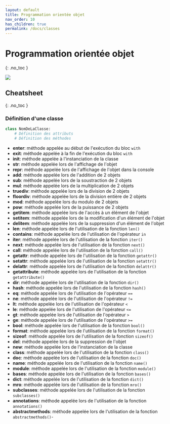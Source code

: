 ```yaml
---
layout: default
title: Programmation orientée objet
nav_order: 10
has_children: true
permalink: /docs/classes
---
```


# Programmation orientée objet
{: .no_toc }

![](../assets/.png)

## Cheatsheet
{: .no_toc }

### Définition d'une classe
```python
class NomDeLaClasse:
    # Définition des attributs
    # Définition des méthodes
```

- __enter__: méthode appelée au début de l'exécution du bloc `with`
- __exit__: méthode appelée à la fin de l'exécution du bloc `with`
- __init__: méthode appelée à l'instanciation de la classe
- __str__: méthode appelée lors de l'affichage de l'objet
- __repr__: méthode appelée lors de l'affichage de l'objet dans la console
- __add__: méthode appelée lors de l'addition de 2 objets
- __sub__: méthode appelée lors de la soustraction de 2 objets
- __mul__: méthode appelée lors de la multiplication de 2 objets
- __truediv__: méthode appelée lors de la division de 2 objets
- __floordiv__: méthode appelée lors de la division entière de 2 objets
- __mod__: méthode appelée lors du modulo de 2 objets
- __pow__: méthode appelée lors de la puissance de 2 objets
- __getitem__: méthode appelée lors de l'accès à un élément de l'objet
- __setitem__: méthode appelée lors de la modification d'un élément de l'objet
- __delitem__: méthode appelée lors de la suppression d'un élément de l'objet
- __len__: méthode appelée lors de l'utilisation de la fonction `len()`
- __contains__: méthode appelée lors de l'utilisation de l'opérateur `in`
- __iter__: méthode appelée lors de l'utilisation de la fonction `iter()`
- __next__: méthode appelée lors de l'utilisation de la fonction `next()`
- __call__: méthode appelée lors de l'utilisation de la fonction `call()`
- __getattr__: méthode appelée lors de l'utilisation de la fonction `getattr()`
- __setattr__: méthode appelée lors de l'utilisation de la fonction `setattr()`
- __delattr__: méthode appelée lors de l'utilisation de la fonction `delattr()`
- __getattribute__: méthode appelée lors de l'utilisation de la fonction `getattribute()`
- __dir__: méthode appelée lors de l'utilisation de la fonction `dir()`
- __hash__: méthode appelée lors de l'utilisation de la fonction `hash()`
- __eq__: méthode appelée lors de l'utilisation de l'opérateur `==`
- __ne__: méthode appelée lors de l'utilisation de l'opérateur `!=`
- __lt__: méthode appelée lors de l'utilisation de l'opérateur `<`
- __le__: méthode appelée lors de l'utilisation de l'opérateur `<=`
- __gt__: méthode appelée lors de l'utilisation de l'opérateur `>`
- __ge__: méthode appelée lors de l'utilisation de l'opérateur `>=`
- __bool__: méthode appelée lors de l'utilisation de la fonction `bool()`
- __format__: méthode appelée lors de l'utilisation de la fonction `format()`
- __sizeof__: méthode appelée lors de l'utilisation de la fonction `sizeof()`
- __del__: méthode appelée lors de la suppression de l'objet
- __new__: méthode appelée lors de l'instanciation de la classe
- __class__: méthode appelée lors de l'utilisation de la fonction `class()`
- __doc__: méthode appelée lors de l'utilisation de la fonction `doc()`
- __name__: méthode appelée lors de l'utilisation de la fonction `name()`
- __module__: méthode appelée lors de l'utilisation de la fonction `module()`
- __bases__: méthode appelée lors de l'utilisation de la fonction `bases()`
- __dict__: méthode appelée lors de l'utilisation de la fonction `dict()`
- __mro__: méthode appelée lors de l'utilisation de la fonction `mro()`
- __subclasses__: méthode appelée lors de l'utilisation de la fonction `subclasses()`
- __annotations__: méthode appelée lors de l'utilisation de la fonction `annotations()`
- __abstractmethods__: méthode appelée lors de l'utilisation de la fonction `abstractmethods()`-
